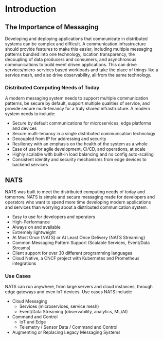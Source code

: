 # Introduction

## The Importance of Messaging

Developing and deploying applications that communicate in distributed systems
can be complex and difficult.  A communication infrastructure should provide
features to make this easier, including multiple messaging patterns bundled
into one technology, location transparency, the decoupling of data producers
and consumers, and asynchronous communications to build event driven
applications.  This can drive services/micro-services based workloads and take
the place of things like a service mesh, and also drive observability, all
from the same technology.

### Distributed Computing Needs of Today

A modern messaging system needs to support multiple communication patterns, be
secure by default, support multiple qualities of service, and provide secure
multi-tenancy for a truly shared infrastructure. A modern system needs to include:

* Secure by default communications for microservices, edge platforms and devices
* Secure multi-tenancy in a single distributed communication technology
* Decoupled from IP for addressing and security
* Resiliency with an emphasis on the health of the system as a whole
* Ease of use for agile development, CI/CD, and operations, at scale
* Highly scalable with built-in load balancing and no config auto-scaling
* Consistent identity and security mechanisms from edge devices to backend services

## NATS

NATS was built to meet the distributed computing needs of today and tomorrow.
NATS is simple and secure messaging made for developers and operators who want
to spend more time developing modern applications and services than worrying
about a distributed communication system.

* Easy to use for developers and operators
* High-Performance
* Always on and available
* Extremely lightweight
* At Most Once (NATS) or At Least Once Delivery (NATS Streaming)
* Common Messaging Pattern Support (Scalable Services, Event/Data Streams)
* Client support for over 30 different programming languages
* Cloud Native, a CNCF project with Kubernetes and Prometheus integrations

### Use Cases

NATS can run anywhere, from large servers and cloud instances, through edge
gateways and even IoT devices.  Use cases NATS include:

* Cloud Messaging
  * Services (microservices, service mesh)
  * Event/Data Streaming (observability, analytics, ML/AI)
* Command and Control
  * IoT and Edge
  * Telemetry / Sensor Data / Command and Control
* Augmenting or Replacing Legacy Messaging Systems
